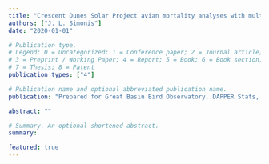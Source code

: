 ```yaml
---
title: "Crescent Dunes Solar Project avian mortality analyses with multi-year rates"
authors: ["J. L. Simonis"]
date: "2020-01-01"

# Publication type.
# Legend: 0 = Uncategorized; 1 = Conference paper; 2 = Journal article;
# 3 = Preprint / Working Paper; 4 = Report; 5 = Book; 6 = Book section;
# 7 = Thesis; 8 = Patent
publication_types: ["4"]

# Publication name and optional abbreviated publication name.
publication: "Prepared for Great Basin Bird Observatory. DAPPER Stats, Portland, OR. 12 pp"

abstract: ""

# Summary. An optional shortened abstract.
summary: 

featured: true
---
```


